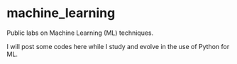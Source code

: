 # machine_learning
Public labs on Machine Learning (ML) techniques.

I will post some codes here while I study and evolve in the use of Python for ML.
